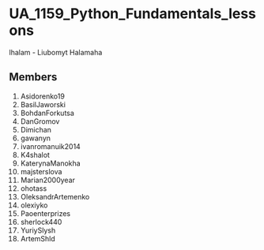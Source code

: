 # UA_1159_Python_Fundamentals_lessons

lhalam - Liubomyt Halamaha


## Members

1) Asidorenko19
2) BasilJaworski
3) BohdanForkutsa
4) DanGromov
5) Dimichan
6) gawanyn
7) ivanromanuik2014
8) K4shalot
9) KaterynaManokha
10) majsterslova
11) Marian2000year
12) ohotass
13) OleksandrArtemenko
14) olexiyko
15) Paoenterprizes
16) sherlock440
17) YuriySlysh
18) ArtemShld





